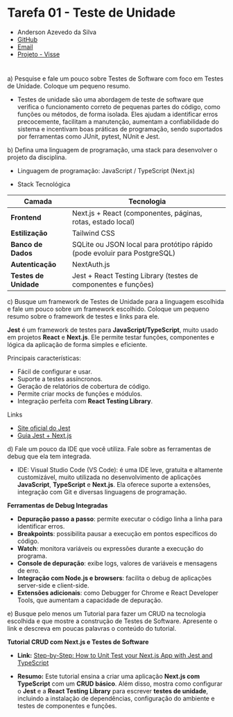 # Tarefa 01 - Teste de Unidade
* Anderson Azevedo da Silva
* [GitHub](https://github.com/AndersonAzeved/)
* [Email](andersonsilva14.2017@gmail.com)
* [Projeto - Visse](https://github.com/AndersonAzeved/Visse)
#

a) Pesquise e fale um pouco sobre Testes de Software com foco em Testes de Unidade. Coloque um pequeno resumo.
* Testes de unidade são uma abordagem de teste de software que verifica o funcionamento correto de pequenas partes do código, como funções ou métodos, de forma isolada. Eles ajudam a identificar erros precocemente, facilitam a manutenção, aumentam a confiabilidade do sistema e incentivam boas práticas de programação, sendo suportados por ferramentas como JUnit, pytest, NUnit e Jest.

b) Defina uma linguagem de programação, uma stack para desenvolver o projeto da disciplina.
* Linguagem de programação: JavaScript / TypeScript (Next.js)

* Stack Tecnológica

| Camada               | Tecnologia                                                                 |
|----------------------|---------------------------------------------------------------------------|
| **Frontend**         | Next.js + React (componentes, páginas, rotas, estado local)               |
| **Estilização**      | Tailwind CSS                           |
| **Banco de Dados**   | SQLite ou JSON local para protótipo rápido (pode evoluir para PostgreSQL) |
| **Autenticação**     | NextAuth.js                     |
| **Testes de Unidade**| Jest + React Testing Library (testes de componentes e funções)           |


c) Busque um framework de Testes de Unidade para a linguagem escolhida  e fale um pouco sobre um framework escolhido. Coloque um pequeno resumo sobre o framework de testes e links para ele.

**Jest** é um framework de testes para **JavaScript/TypeScript**, muito usado em projetos **React** e **Next.js**. Ele permite testar funções, componentes e lógica da aplicação de forma simples e eficiente.

Principais características:
- Fácil de configurar e usar.
- Suporte a testes assíncronos.
- Geração de relatórios de cobertura de código.
- Permite criar mocks de funções e módulos.
- Integração perfeita com **React Testing Library**.

Links
- [Site oficial do Jest](https://jestjs.io/)
- [Guia Jest + Next.js](https://nextjs.org/docs/app/guides/testing/jest)


d) Fale um pouco da IDE que você utiliza. Fale sobre as ferramentas de debug que ela tem integrada.
* IDE: Visual Studio Code (VS Code): é uma IDE leve, gratuita e altamente customizável, muito utilizada no desenvolvimento de aplicações **JavaScript**, **TypeScript** e **Next.js**. Ela oferece suporte a extensões, integração com Git e diversas linguagens de programação.

**Ferramentas de Debug Integradas**
- **Depuração passo a passo**: permite executar o código linha a linha para identificar erros.
- **Breakpoints**: possibilita pausar a execução em pontos específicos do código.
- **Watch**: monitora variáveis ou expressões durante a execução do programa.
- **Console de depuração**: exibe logs, valores de variáveis e mensagens de erro.
- **Integração com Node.js e browsers**: facilita o debug de aplicações server-side e client-side.
- **Extensões adicionais**: como Debugger for Chrome e React Developer Tools, que aumentam a capacidade de depuração.


e) Busque pelo menos um Tutorial para fazer um CRUD na tecnologia escolhida e que mostre a construção de Testes de Software. Apresente o link e descreva em poucas palavras o conteúdo do tutorial.

**Tutorial CRUD com Next.js e Testes de Software**

* **Link:** [Step-by-Step: How to Unit Test your Next.js App with Jest and TypeScript](https://medium.com/@maishaChow/step-by-step-how-to-unit-test-your-next-js-app-with-jest-and-typescript-24c610ef06a0)

* **Resumo:**
Este tutorial ensina a criar uma aplicação **Next.js com TypeScript** com um **CRUD básico**. Além disso, mostra como configurar o **Jest** e a **React Testing Library** para escrever **testes de unidade**, incluindo a instalação de dependências, configuração do ambiente e testes de componentes e funções.
